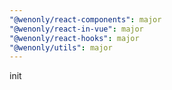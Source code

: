 ```yaml
---
"@wenonly/react-components": major
"@wenonly/react-in-vue": major
"@wenonly/react-hooks": major
"@wenonly/utils": major
---
```


init

